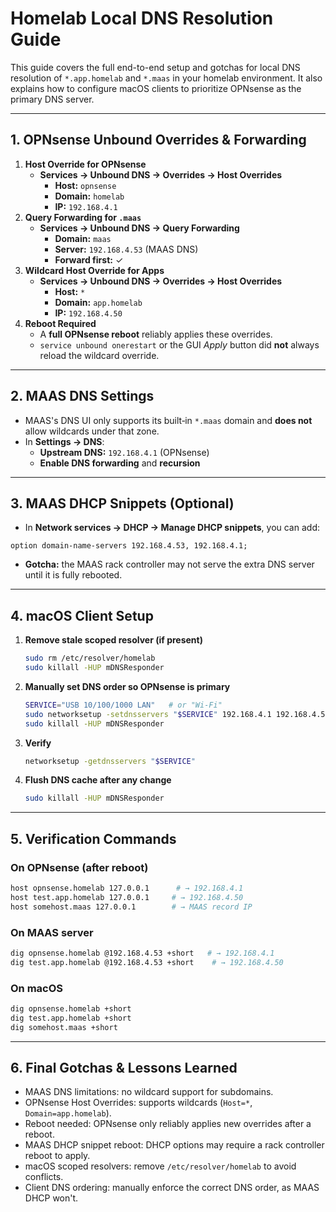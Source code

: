 # Homelab Local DNS Resolution Guide

This guide covers the full end-to-end setup and gotchas for local DNS resolution of `*.app.homelab` and `*.maas` in your homelab environment. It also explains how to configure macOS clients to prioritize OPNsense as the primary DNS server.

---

## 1. OPNsense Unbound Overrides & Forwarding

1. **Host Override for OPNsense**
   - **Services → Unbound DNS → Overrides → Host Overrides**
     - **Host:** `opnsense`
     - **Domain:** `homelab`
     - **IP:** `192.168.4.1`
2. **Query Forwarding for `.maas`**
   - **Services → Unbound DNS → Query Forwarding**
     - **Domain:** `maas`
     - **Server:** `192.168.4.53` (MAAS DNS)
     - **Forward first:** ✓
3. **Wildcard Host Override for Apps**
   - **Services → Unbound DNS → Overrides → Host Overrides**
     - **Host:** `*`
     - **Domain:** `app.homelab`
     - **IP:** `192.168.4.50`
4. **Reboot Required**
   - A **full OPNsense reboot** reliably applies these overrides.
   - `service unbound onerestart` or the GUI *Apply* button did **not** always reload the wildcard override.

---

## 2. MAAS DNS Settings

- MAAS's DNS UI only supports its built‑in `*.maas` domain and **does not** allow wildcards under that zone.
- In **Settings → DNS**:
  - **Upstream DNS:** `192.168.4.1` (OPNsense)
  - **Enable DNS forwarding** and **recursion**

---

## 3. MAAS DHCP Snippets (Optional)

- In **Network services → DHCP → Manage DHCP snippets**, you can add:

```dhcp
option domain-name-servers 192.168.4.53, 192.168.4.1;
```

- **Gotcha:** the MAAS rack controller may not serve the extra DNS server until it is fully rebooted.

---

## 4. macOS Client Setup

1. **Remove stale scoped resolver (if present)**

   ```bash
   sudo rm /etc/resolver/homelab
   sudo killall -HUP mDNSResponder
   ```
2. **Manually set DNS order so OPNsense is primary**

   ```bash
   SERVICE="USB 10/100/1000 LAN"   # or "Wi-Fi"
   sudo networksetup -setdnsservers "$SERVICE" 192.168.4.1 192.168.4.53
   sudo killall -HUP mDNSResponder
   ```
3. **Verify**

   ```bash
   networksetup -getdnsservers "$SERVICE"
   ```
4. **Flush DNS cache after any change**

   ```bash
   sudo killall -HUP mDNSResponder
   ```

---

## 5. Verification Commands

### On OPNsense (after reboot)

```bash
host opnsense.homelab 127.0.0.1      # → 192.168.4.1
host test.app.homelab 127.0.0.1     # → 192.168.4.50
host somehost.maas 127.0.0.1        # → MAAS record IP
```

### On MAAS server

```bash
dig opnsense.homelab @192.168.4.53 +short   # → 192.168.4.1
dig test.app.homelab @192.168.4.53 +short    # → 192.168.4.50
```

### On macOS

```bash
dig opnsense.homelab +short
dig test.app.homelab +short
dig somehost.maas +short
```

---

## 6. Final Gotchas & Lessons Learned

- MAAS DNS limitations: no wildcard support for subdomains.
- OPNsense Host Overrides: supports wildcards (`Host=*`, `Domain=app.homelab`).
- Reboot needed: OPNsense only reliably applies new overrides after a reboot.
- MAAS DHCP snippet reboot: DHCP options may require a rack controller reboot to apply.
- macOS scoped resolvers: remove `/etc/resolver/homelab` to avoid conflicts.
- Client DNS ordering: manually enforce the correct DNS order, as MAAS DHCP won't.

